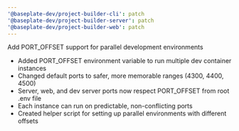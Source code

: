 ```yaml
---
'@baseplate-dev/project-builder-cli': patch
'@baseplate-dev/project-builder-server': patch
'@baseplate-dev/project-builder-web': patch
---
```


Add PORT_OFFSET support for parallel development environments

- Added PORT_OFFSET environment variable to run multiple dev container instances
- Changed default ports to safer, more memorable ranges (4300, 4400, 4500)
- Server, web, and dev server ports now respect PORT_OFFSET from root .env file
- Each instance can run on predictable, non-conflicting ports
- Created helper script for setting up parallel environments with different offsets

